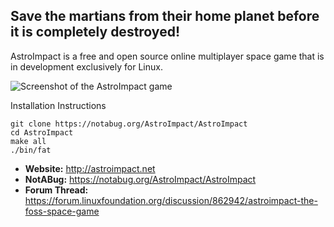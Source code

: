 ## Save the martians from their home planet before it is completely destroyed!

AstroImpact is a free and open source online multiplayer space game that is in development exclusively for Linux.

![Screenshot of the AstroImpact game](https://us.v-cdn.net/6030874/uploads/editor/aa/ubn8tqbf6irz.png)

Installation Instructions
```
git clone https://notabug.org/AstroImpact/AstroImpact
cd AstroImpact
make all
./bin/fat
```

- **Website:** http://astroimpact.net
- **NotABug:** https://notabug.org/AstroImpact/AstroImpact
- **Forum Thread:** https://forum.linuxfoundation.org/discussion/862942/astroimpact-the-foss-space-game
